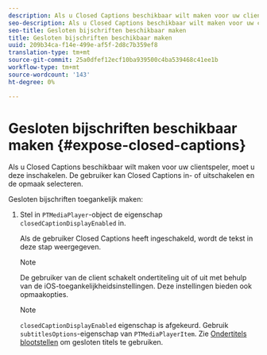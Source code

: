 ```yaml
---
description: Als u Closed Captions beschikbaar wilt maken voor uw clientspeler, moet u deze inschakelen. De gebruiker kan Closed Captions in- of uitschakelen en de opmaak selecteren.
seo-description: Als u Closed Captions beschikbaar wilt maken voor uw clientspeler, moet u deze inschakelen. De gebruiker kan Closed Captions in- of uitschakelen en de opmaak selecteren.
seo-title: Gesloten bijschriften beschikbaar maken
title: Gesloten bijschriften beschikbaar maken
uuid: 209b34ca-f14e-499e-af5f-2d8c7b359ef8
translation-type: tm+mt
source-git-commit: 25a0dfef12ecf10ba939500c4ba539468c41ee1b
workflow-type: tm+mt
source-wordcount: '143'
ht-degree: 0%

---
```



# Gesloten bijschriften beschikbaar maken {#expose-closed-captions}

Als u Closed Captions beschikbaar wilt maken voor uw clientspeler, moet u deze inschakelen. De gebruiker kan Closed Captions in- of uitschakelen en de opmaak selecteren.

Gesloten bijschriften toegankelijk maken:

1. Stel in `PTMediaPlayer`-object de eigenschap `closedCaptionDisplayEnabled` in.

   Als de gebruiker Closed Captions heeft ingeschakeld, wordt de tekst in deze stap weergegeven.

   >[!NOTE]
   >
   >De gebruiker van de client schakelt ondertiteling uit of uit met behulp van de iOS-toegankelijkheidsinstellingen. Deze instellingen bieden ook opmaakopties.

   >[!NOTE]
   >
   >`closedCaptionDisplayEnabled` eigenschap is afgekeurd. Gebruik `subtitlesOptions`-eigenschap van `PTMediaPlayerItem`. Zie [Ondertitels blootstellen](../../tvsdk-1.4-for-ios/c-psdk-ios-1.4-closed-captioning-and-subtitles-ios/t-psdk-ios-1.4-subtitles-exposing-ios.md) om gesloten titels te gebruiken.
